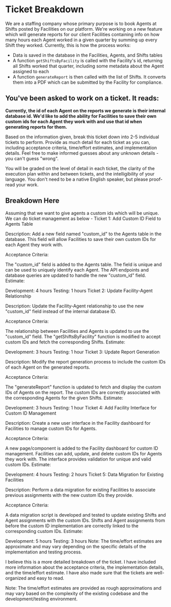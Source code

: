 # Ticket Breakdown
We are a staffing company whose primary purpose is to book Agents at Shifts posted by Facilities on our platform. We're working on a new feature which will generate reports for our client Facilities containing info on how many hours each Agent worked in a given quarter by summing up every Shift they worked. Currently, this is how the process works:

- Data is saved in the database in the Facilities, Agents, and Shifts tables
- A function `getShiftsByFacility` is called with the Facility's id, returning all Shifts worked that quarter, including some metadata about the Agent assigned to each
- A function `generateReport` is then called with the list of Shifts. It converts them into a PDF which can be submitted by the Facility for compliance.

## You've been asked to work on a ticket. It reads:

**Currently, the id of each Agent on the reports we generate is their internal database id. We'd like to add the ability for Facilities to save their own custom ids for each Agent they work with and use that id when generating reports for them.**


Based on the information given, break this ticket down into 2-5 individual tickets to perform. Provide as much detail for each ticket as you can, including acceptance criteria, time/effort estimates, and implementation details. Feel free to make informed guesses about any unknown details - you can't guess "wrong".


You will be graded on the level of detail in each ticket, the clarity of the execution plan within and between tickets, and the intelligibility of your language. You don't need to be a native English speaker, but please proof-read your work.

## Breakdown Here


Assuming that we want to give agents a custom ids which will be unique. We can do ticket management as below - 
Ticket 1: Add Custom ID Field to Agents Table

Description:
Add a new field named "custom_id" to the Agents table in the database. This field will allow Facilities to save their own custom IDs for each Agent they work with.

Acceptance Criteria:

The "custom_id" field is added to the Agents table.
The field is unique and can be used to uniquely identify each Agent.
The API endpoints and database queries are updated to handle the new "custom_id" field.
Estimate:

Development: 4 hours
Testing: 1 hours
Ticket 2: Update Facility-Agent Relationship

Description:
Update the Facility-Agent relationship to use the new "custom_id" field instead of the internal database ID.

Acceptance Criteria:

The relationship between Facilities and Agents is updated to use the "custom_id" field.
The "getShiftsByFacility" function is modified to accept custom IDs and fetch the corresponding Shifts.
Estimate:

Development: 3 hours
Testing: 1 hour
Ticket 3: Update Report Generation

Description:
Modify the report generation process to include the custom IDs of each Agent on the generated reports.

Acceptance Criteria:

The "generateReport" function is updated to fetch and display the custom IDs of Agents on the report.
The custom IDs are correctly associated with the corresponding Agents for the given Shifts.
Estimate:

Development: 3 hours
Testing: 1 hour
Ticket 4: Add Facility Interface for Custom ID Management

Description:
Create a new user interface in the Facility dashboard for Facilities to manage custom IDs for Agents.

Acceptance Criteria:

A new page/component is added to the Facility dashboard for custom ID management.
Facilities can add, update, and delete custom IDs for Agents they work with.
The interface provides validation for unique and valid custom IDs.
Estimate:

Development: 4 hours
Testing: 2 hours
Ticket 5: Data Migration for Existing Facilities

Description:
Perform a data migration for existing Facilities to associate previous assignments with the new custom IDs they provide.

Acceptance Criteria:

A data migration script is developed and tested to update existing Shifts and Agent assignments with the custom IDs.
Shifts and Agent assignments from before the custom ID implementation are correctly linked to the corresponding custom IDs.
Estimate:

Development: 5 hours
Testing: 3 hours
Note: The time/effort estimates are approximate and may vary depending on the specific details of the implementation and testing process.



I believe this is a more detailed breakdown of the ticket. I have included more information about the acceptance criteria, the implementation details, and the time/effort estimate. I have also made sure that the tickets are well-organized and easy to read.

Note: The time/effort estimates are provided as rough approximations and may vary based on the complexity of the existing codebase and the development/testing environment. 
